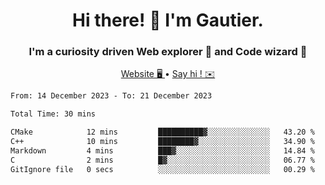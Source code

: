 <h1 align="center">Hi there! 👋 I'm Gautier.</h1>
<h3 align="center">I'm a curiosity driven Web explorer 🚀 and Code wizard 🧙</h3>

<p align="center">
  <a href="https://xisabla.github.io/">Website 🖥️ </a> •
  <a href="mailto:xisabla.dev@gmail.com">Say hi ! ✉️</a>
</p>

<!--START_SECTION:waka-->

```txt
From: 14 December 2023 - To: 21 December 2023

Total Time: 30 mins

CMake            12 mins         ██████████▓░░░░░░░░░░░░░░   43.20 %
C++              10 mins         ████████▓░░░░░░░░░░░░░░░░   34.90 %
Markdown         4 mins          ███▓░░░░░░░░░░░░░░░░░░░░░   14.84 %
C                2 mins          █▓░░░░░░░░░░░░░░░░░░░░░░░   06.77 %
GitIgnore file   0 secs          ░░░░░░░░░░░░░░░░░░░░░░░░░   00.29 %
```

<!--END_SECTION:waka-->

